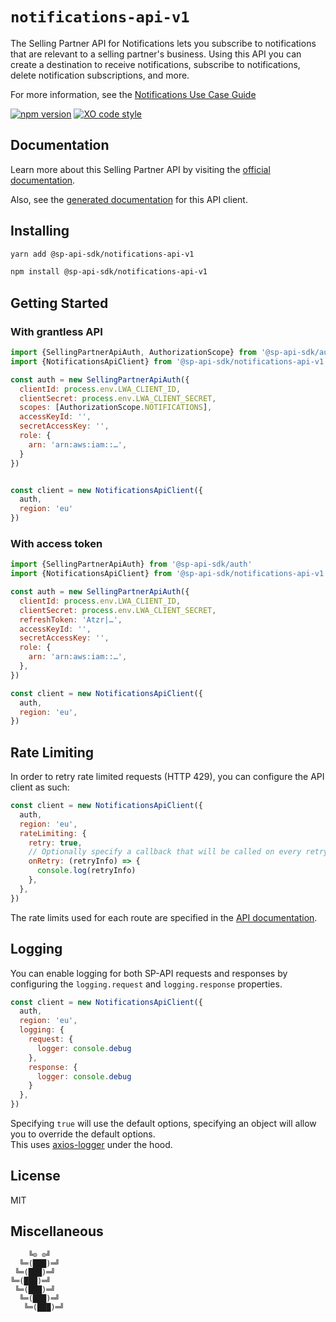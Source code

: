 # `notifications-api-v1`

The Selling Partner API for Notifications lets you subscribe to notifications that are relevant to a selling partner's business. Using this API you can create a destination to receive notifications, subscribe to notifications, delete notification subscriptions, and more.

For more information, see the [Notifications Use Case Guide](https://developer-docs.amazon.com/sp-api/docs/notifications-api-v1-use-case-guide)

[![npm version](https://badgen.net/npm/v/@sp-api-sdk/notifications-api-v1)](https://www.npmjs.com/package/@sp-api-sdk/notifications-api-v1)
[![XO code style](https://badgen.net/badge/code%20style/XO/cyan)](https://github.com/xojs/xo)

## Documentation

Learn more about this Selling Partner API by visiting the [official documentation](https://developer-docs.amazon.com/sp-api/docs).

Also, see the [generated documentation](https://bizon.github.io/selling-partner-api-sdk/modules/_sp_api_sdk_notifications_api_v1.html) for this API client.

## Installing

```sh
yarn add @sp-api-sdk/notifications-api-v1
```

```sh
npm install @sp-api-sdk/notifications-api-v1
```

## Getting Started

### With grantless API

```javascript
import {SellingPartnerApiAuth, AuthorizationScope} from '@sp-api-sdk/auth'
import {NotificationsApiClient} from '@sp-api-sdk/notifications-api-v1'

const auth = new SellingPartnerApiAuth({
  clientId: process.env.LWA_CLIENT_ID,
  clientSecret: process.env.LWA_CLIENT_SECRET,
  scopes: [AuthorizationScope.NOTIFICATIONS],
  accessKeyId: '',
  secretAccessKey: '',
  role: {
    arn: 'arn:aws:iam::…',
  }
})


const client = new NotificationsApiClient({
  auth,
  region: 'eu'
})
```

### With access token

```javascript
import {SellingPartnerApiAuth} from '@sp-api-sdk/auth'
import {NotificationsApiClient} from '@sp-api-sdk/notifications-api-v1'

const auth = new SellingPartnerApiAuth({
  clientId: process.env.LWA_CLIENT_ID,
  clientSecret: process.env.LWA_CLIENT_SECRET,
  refreshToken: 'Atzr|…',
  accessKeyId: '',
  secretAccessKey: '',
  role: {
    arn: 'arn:aws:iam::…',
  },
})

const client = new NotificationsApiClient({
  auth,
  region: 'eu',
})
```

## Rate Limiting

In order to retry rate limited requests (HTTP 429), you can configure the API client as such:

```javascript
const client = new NotificationsApiClient({
  auth,
  region: 'eu',
  rateLimiting: {
    retry: true,
    // Optionally specify a callback that will be called on every retry.
    onRetry: (retryInfo) => {
      console.log(retryInfo)
    },
  },
})
```

The rate limits used for each route are specified in the [API documentation](https://developer-docs.amazon.com/sp-api/docs).

## Logging

You can enable logging for both SP-API requests and responses by configuring the `logging.request` and `logging.response` properties.

```javascript
const client = new NotificationsApiClient({
  auth,
  region: 'eu',
  logging: {
    request: {
      logger: console.debug
    },
    response: {
      logger: console.debug
    }
  },
})
```

Specifying `true` will use the default options, specifying an object will allow you to override the default options.  
This uses [axios-logger](https://github.com/hg-pyun/axios-logger) under the hood.


## License

MIT

## Miscellaneous

```
    ╚⊙ ⊙╝
  ╚═(███)═╝
 ╚═(███)═╝
╚═(███)═╝
 ╚═(███)═╝
  ╚═(███)═╝
   ╚═(███)═╝
```
